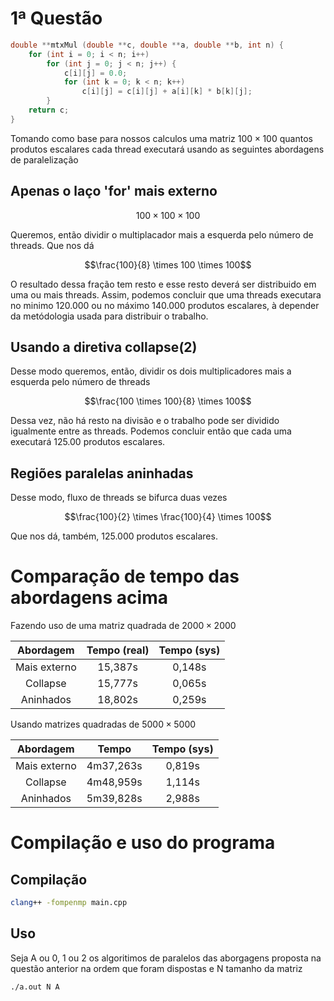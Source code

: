 # 1ª Questão
```c++
double **mtxMul (double **c, double **a, double **b, int n) {
    for (int i = 0; i < n; i++)
        for (int j = 0; j < n; j++) {
            c[i][j] = 0.0;
            for (int k = 0; k < n; k++)
                c[i][j] = c[i][j] + a[i][k] * b[k][j];
        }
    return c;
}
```
Tomando como base para nossos calculos uma matriz $100 \times 100$ quantos produtos escalares cada thread executará usando as seguintes abordagens de paralelização

## Apenas o laço 'for' mais externo

$$100 \times 100 \times 100$$

Queremos, então dividir o multiplacador mais a esquerda pelo número de threads. Que nos dá

$$\frac{100}{8} \times 100 \times 100$$

O resultado dessa fração tem resto e esse resto deverá ser distribuido em uma ou mais threads. Assim, podemos concluir que uma threads executara no minimo 120.000 ou no máximo 140.000 produtos escalares, à depender da metódologia usada para distribuir o trabalho.

## Usando a diretiva collapse(2)

Desse modo queremos, então, dividir os dois multiplicadores mais a esquerda pelo número de threads

$$\frac{100 \times 100}{8} \times 100$$

Dessa vez, não há resto na divisão e o trabalho pode ser dividido igualmente entre as threads. Podemos concluir então que cada uma executará 125.00 produtos escalares.

## Regiões paralelas aninhadas

Desse modo, fluxo de threads se bifurca duas vezes

$$\frac{100}{2} \times \frac{100}{4} \times 100$$

Que nos dá, também, 125.000 produtos escalares.

# Comparação de tempo das abordagens acima

Fazendo uso de uma matriz quadrada de $2000 \times 2000$

|  Abordagem  | Tempo (real) | Tempo (sys) |
|:-----------:|:------------:|:-----------:|
|Mais externo |15,387s       |0,148s       |
|Collapse     |15,777s       |0,065s       |
|Aninhados    |18,802s       |0,259s       |

Usando matrizes quadradas de $5000 \times 5000$

|  Abordagem  |  Tempo  |Tempo (sys)|
|:-----------:|:-------:|:---------:|
|Mais externo |4m37,263s|0,819s     |
|Collapse     |4m48,959s|1,114s     |
|Aninhados    |5m39,828s|2,988s     |


# Compilação e uso do programa

## Compilação
```bash
clang++ -fompenmp main.cpp
```
## Uso
Seja A ou 0, 1 ou 2 os algoritimos de paralelos das aborgagens proposta na questão anterior na ordem que foram dispostas e N tamanho da matriz
```bash
./a.out N A
```
